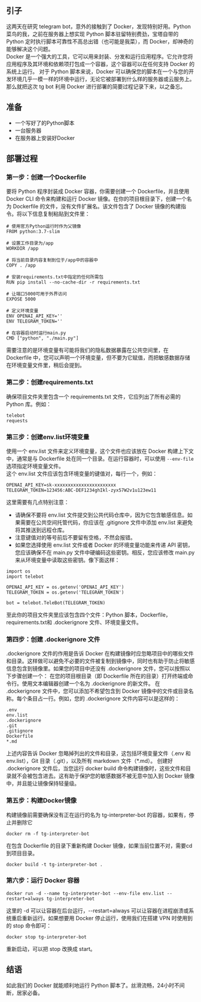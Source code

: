 ## 引子

这两天在研究 telegram bot，意外的接触到了 Docker，发现特别好用。Python 菜鸟的我，之前在服务器上想实现 Python 脚本驻留特别费劲，宝塔自带的 Python 定时执行脚本可靠性不高总出错（也可能是我菜），而 Docker，却神奇的能够解决这个问题。  
Docker 是一个强大的工具，它可以用来封装、分发和运行应用程序。它允许您将应用程序及其环境和依赖项打包成一个容器，这个容器可以在任何支持 Docker 的系统上运行。
对于 Python 脚本来说，Docker 可以确保您的脚本在一个与您的开发环境几乎一模一样的环境中运行，无论它被部署到什么样的服务器或云服务上。  
那么就把这次 tg bot 利用 Docker 进行部署的简要过程记录下来，以之备忘。

## 准备

- 一个写好了的Python脚本
- 一台服务器
- 在服务器上安装好Docker

## 部署过程

### 第一步：创建一个Dockerfile

要将 Python 程序封装成 Docker 容器，你需要创建一个 Dockerfile，并且使用 Docker CLI 命令来构建和运行 Docker 镜像。在你的项目根目录下，创建一个名为 Dockerfile 的文件，没有文件扩展名。该文件包含了 Docker 镜像的构建指令。将以下信息复制粘贴到文件里：  
```
# 使用官方Python运行时作为父镜像
FROM python:3.7-slim

# 设置工作目录为/app
WORKDIR /app

# 将当前目录内容复制到位于/app中的容器中
COPY . /app

# 安装requirements.txt中指定的任何所需包
RUN pip install --no-cache-dir -r requirements.txt

# 让端口5000可用于外界访问
EXPOSE 5000

# 定义环境变量
ENV OPENAI_API_KEY=''
ENV TELEGRAM_TOKEN=''

# 在容器启动时运行main.py
CMD ["python", "./main.py"]

```
需要注意的是环境变量有可能将我们的隐私数据暴露在公共空间里，在 Dockerfile 中，您可以声明一个环境变量，但不要为它赋值，而把敏感数据存储在环境变量文件里，稍后会提到。  

### 第二步：创建requirements.txt
确保项目文件夹里包含一个 requirements.txt 文件，它应列出了所有必需的 Python 库。例如：
```
telebot
requests
```

### 第三步：创建env.list环境变量
使用一个 env.list 文件来定义环境变量，这个文件也应该放在 Docker 构建上下文中，通常是与 Dockerfile 处在同一个目录。在运行容器时，可以使用 ```--env-file``` 选项指定环境变量文件。  
这个 env.list 文件应该包含环境变量的键值对，每行一个，例如：
```
OPENAI_API_KEY=sk-xxxxxxxxxxxxxxxxxxxxxxx
TELEGRAM_TOKEN=123456:ABC-DEF1234ghIkl-zyx57W2v1u123ew11
```
这里需要有几点特别注意：  
- 请确保不要将 env.list 文件提交到公共代码仓库中，因为它包含敏感信息。如果需要在公共空间托管代码，你应该在 .gitignore 文件中添加 env.list 来避免将其推送到远程仓库。
- 注意键值对的等号前后不要留有空格，不然会报错。
- 如果您选择使用 env.list 文件或者 Docker 的环境变量功能来传递 API 密钥，您应该确保不在 main.py 文件中硬编码这些密钥。相反，您应该修改 main.py 来从环境变量中读取这些密钥。像下面这样：
```
import os
import telebot

OPENAI_API_KEY = os.getenv('OPENAI_API_KEY')
TELEGRAM_TOKEN = os.getenv('TELEGRAM_TOKEN')

bot = telebot.TeleBot(TELEGRAM_TOKEN)

```

至此你的项目文件夹里应该包含四个文件：Python 脚本，Dockerfile，requirements.txt和 .dockerignore 文件、环境变量文件。

### 第四步：创建 .dockerignore 文件

.dockerignore 文件的作用是告诉 Docker 在构建镜像时应忽略项目中的哪些文件和目录。这样做可以避免不必要的文件被复制到镜像中，同时也有助于防止将敏感信息包含到镜像里。如果您的项目中还没有 .dockerignore 文件，您可以按照以下步骤创建一个：
在您的项目根目录（即 Dockerfile 所在的目录）打开终端或命令行。使用文本编辑器创建一个名为 .dockerignore 的新文件。
在 .dockerignore 文件中，您可以添加不希望包含到 Docker 镜像中的文件或目录名称。每个条目占一行。例如，您的 .dockerignore 文件内容可以是这样的：
```
.env
env.list
.dockerignore
.git
.gitignore
Dockerfile
*.md

```
上述内容告诉 Docker 忽略掉列出的文件和目录，这包括环境变量文件（.env 和 env.list），Git 目录（.git），以及所有 markdown 文件（*.md）。
创建好 .dockerignore 文件后，当您运行 docker build 命令构建镜像时，这些文件和目录就不会被包含进去。这有助于保护您的敏感数据不被无意中加入到 Docker 镜像中，并且能让镜像保持轻量级。

### 第五步：构建Docker镜像

构建镜像前需要确保没有正在运行的名为 tg-interpreter-bot 的容器，如果有，停止并删除它

```
docker rm -f tg-interpreter-bot
```

在包含 Dockerfile 的目录下重新构建 Docker 镜像，如果当前位置不对，需要cd到项目目录。
```
docker build -t tg-interpreter-bot .
```

### 第六步：运行 Docker 容器
```
docker run -d --name tg-interpreter-bot --env-file env.list --restart=always tg-interpreter-bot
```

这里的 -d 可以让容器在后台运行，--restart=always 可以让容器在进程崩溃或系统重启重新运行。如果想要用 Docker 停止运行，使用我们在搭建 VPN 时使用到的 stop 命令即可：  

```
docker stop tg-interpreter-bot
```

重新启动，可以把 stop 改换成 start。

## 结语

如此我们的 Docker 就能顺利地运行 Python 脚本了。丝滑流畅，24小时不间断，居家必备。
